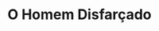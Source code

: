 ---
ref: sol-020-0001
title: ["O Homem Disfarçado"]
author_name: ["Sebastião Rodrigues"]
publisher: ["Arcádia"]
year: "unknown date"
origin: ["Portugal"]
formats: ["book-cover"]
disciplines: ["graphic-design"]
tags:
layout: artifact
status: ["scan"]
published: false
int_published: false
image_count:
date_added: 2023-06-16
batch:
---